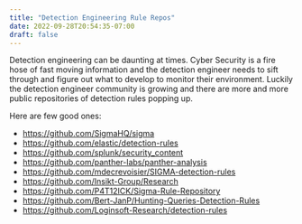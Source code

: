 ```yaml
---
title: "Detection Engineering Rule Repos"
date: 2022-09-28T20:54:35-07:00
draft: false
---
```


Detection engineering can be daunting at times. Cyber Security is a fire hose of fast moving information and the detection engineer needs to sift through and figure out what to develop to monitor their environment. Luckily the detection engineer community is growing and there are more and more public repositories of detection rules popping up.

Here are few good ones:

- https://github.com/SigmaHQ/sigma
- https://github.com/elastic/detection-rules
- https://github.com/splunk/security_content
- https://github.com/panther-labs/panther-analysis
- https://github.com/mdecrevoisier/SIGMA-detection-rules
- https://github.com/Insikt-Group/Research
- https://github.com/P4T12ICK/Sigma-Rule-Repository
- https://github.com/Bert-JanP/Hunting-Queries-Detection-Rules
- https://github.com/Loginsoft-Research/detection-rules
